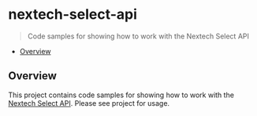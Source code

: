 # nextech-select-api

> Code samples for showing how to work with the Nextech Select API

* [Overview](#overview)

<a name="overview"></a>
## Overview
This project contains code samples for showing how to work with the [Nextech Select API](https://nextechsystems.github.io/selectapidocspub/). Please see project for usage.
